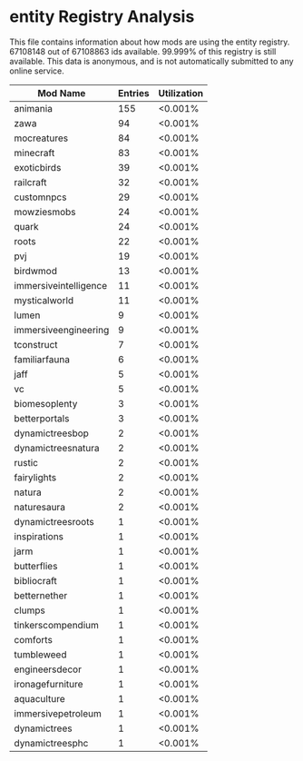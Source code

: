 # entity Registry Analysis

This file contains information about how mods are using the entity registry.
67108148 out of 67108863 ids available. 99.999% of this registry is still
available. This data is anonymous, and is not automatically submitted to any
online service.


| Mod Name              | Entries | Utilization |
|-----------------------|---------|-------------|
| animania              | 155     | <0.001%     |
| zawa                  | 94      | <0.001%     |
| mocreatures           | 84      | <0.001%     |
| minecraft             | 83      | <0.001%     |
| exoticbirds           | 39      | <0.001%     |
| railcraft             | 32      | <0.001%     |
| customnpcs            | 29      | <0.001%     |
| mowziesmobs           | 24      | <0.001%     |
| quark                 | 24      | <0.001%     |
| roots                 | 22      | <0.001%     |
| pvj                   | 19      | <0.001%     |
| birdwmod              | 13      | <0.001%     |
| immersiveintelligence | 11      | <0.001%     |
| mysticalworld         | 11      | <0.001%     |
| lumen                 | 9       | <0.001%     |
| immersiveengineering  | 9       | <0.001%     |
| tconstruct            | 7       | <0.001%     |
| familiarfauna         | 6       | <0.001%     |
| jaff                  | 5       | <0.001%     |
| vc                    | 5       | <0.001%     |
| biomesoplenty         | 3       | <0.001%     |
| betterportals         | 3       | <0.001%     |
| dynamictreesbop       | 2       | <0.001%     |
| dynamictreesnatura    | 2       | <0.001%     |
| rustic                | 2       | <0.001%     |
| fairylights           | 2       | <0.001%     |
| natura                | 2       | <0.001%     |
| naturesaura           | 2       | <0.001%     |
| dynamictreesroots     | 1       | <0.001%     |
| inspirations          | 1       | <0.001%     |
| jarm                  | 1       | <0.001%     |
| butterflies           | 1       | <0.001%     |
| bibliocraft           | 1       | <0.001%     |
| betternether          | 1       | <0.001%     |
| clumps                | 1       | <0.001%     |
| tinkerscompendium     | 1       | <0.001%     |
| comforts              | 1       | <0.001%     |
| tumbleweed            | 1       | <0.001%     |
| engineersdecor        | 1       | <0.001%     |
| ironagefurniture      | 1       | <0.001%     |
| aquaculture           | 1       | <0.001%     |
| immersivepetroleum    | 1       | <0.001%     |
| dynamictrees          | 1       | <0.001%     |
| dynamictreesphc       | 1       | <0.001%     |
